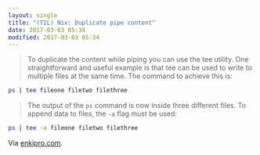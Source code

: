 ```yaml
---
layout: single
title: "(TIL) Nix: Duplicate pipe content"
date: 2017-03-03 05:34
modified: 2017-03-03 05:34
---
```


> To duplicate the content while piping you can use the tee utility.
One straightforward and useful example is that tee can be used to write to multiple files
at the same time.
The command to achieve this is:

```bash
ps | tee fileone filetwo filethree
```

> The output of the `ps` command is now inside three different files.
To append data to files, the `-a` flag must be used:

```bash
ps | tee -a fileone filetwo filethree
```

Via [enkipro.com](https://enkipro.com/insight/56f437459d23a008008ad6b1).
